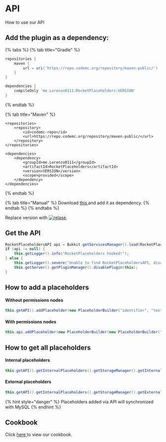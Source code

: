 # API

How to use our API

## Add the plugin as a dependency:

{% tabs %}
{% tab title="Gradle" %}
```groovy
repositories {
    maven {
        url = uri('https://repo.codemc.org/repository/maven-public/')
    }
}

dependencies {
    compileOnly 'me.Lorenzo0111:RocketPlaceholders:VERSION'
}
```
{% endtab %}

{% tab title="Maven" %}
```markup
<repositories>
    <repository>
        <id>codemc-repo</id>
        <url>https://repo.codemc.org/repository/maven-public/</url>
    </repository>
</repositories>

<dependencies>
    <dependency>
        <groupId>me.Lorenzo0111</groupId>
        <artifactId>RocketPlaceholders</artifactId>
        <version>VERSION</version>
        <scope>provided</scope>
    </dependency>
</dependencies>
```
{% endtab %}

{% tab title="Manual" %}
Download [this ](https://github.com/Lorenzo0111/RocketPlaceholders/releases/latest)and add it as dependency.
{% endtab %}
{% endtabs %}

Replace version with [![relase](https://camo.githubusercontent.com/793e6c7dbbc730d0af432b302abb345c5d8df8f21caac8ef01e4aa4629a7eec6/68747470733a2f2f696d672e736869656c64732e696f2f6769746875622f762f72656c656173652f4c6f72656e7a6f303131312f526f636b6574506c616365686f6c64657273)](https://github.com/Lorenzo0111/RocketPlaceholders/releases/latest).

## Get the API

```java
RocketPlaceholdersAPI api = Bukkit.getServicesManager().load(RocketPlaceholdersAPI.class);
if (api != null) {
    this.getLogger().info("RocketPlaceholders hooked!");
} else {
    this.getLogger().severe("Unable to find RocketPlaceholdersAPI, disabling..");
    this.getServer().getPluginManager().disablePlugin(this);
}
```

## How to add a placeholders

#### Without permissions nodes

```java
this.getAPI().addPlaceholder(new PlaceholderBuilder("identifier", "text"));
```

#### With permissions nodes

```java
this.api.addPlaceholder(new PlaceholderBuilder(new PlaceholderBuilder("identifier", "text").createPermissionNode("permission.example", "secret text"));
```

## How to get all placeholders

#### Internal placeholders

```java
this.getAPI().getInternalPlaceholders().getStorageManager().getInternalPlaceholders();
```

#### External placeholders

```java
this.getAPI().getInternalPlaceholders().getStorageManager().getExternalPlaceholders().getHashMap();
```

{% hint style="danger" %}
Placeholders added via API will synchronized with MySQL
{% endhint %}

## Cookbook

Click [here ](https://github.com/RocketPluginsMC/RocketPlaceholdersAPI-Cookbook)to view our cookbook.


